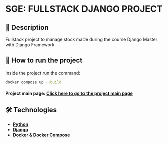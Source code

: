 # SGE: FULLSTACK DJANGO PROJECT

## 📔 Description

Fullstack project to manage stock made during the course Django Master with Django Framework

## 🚀 How to run the project

Inside the project run the command:

```bash
docker compose up --build
```

#### Project main page: [Click here to go to the project main page](http://localhost:8000/)

## 🛠 Technologies

-   **[Python](https://www.python.org/)**
-   **[Django](https://www.djangoproject.com/)**
-   **[Docker & Docker Compose](https://www.docker.com/)**
